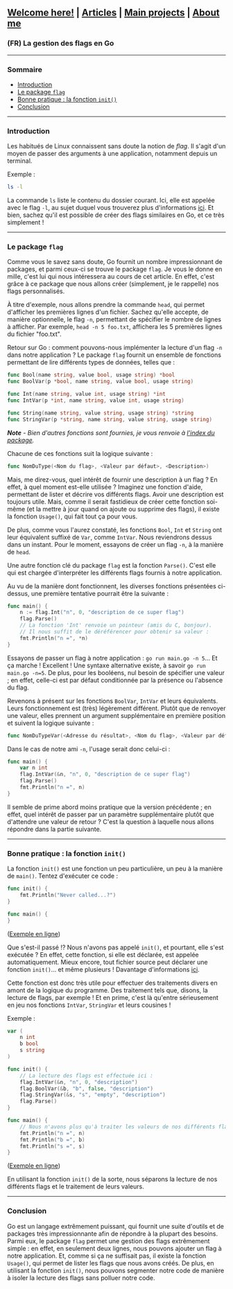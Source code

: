 ## [Welcome here!](https://vpenando.github.io) | [Articles](https://vpenando.github.io/articles.html) | [Main projects](https://vpenando.github.io/projects.html) | [About me](https://vpenando.github.io/about.html)

### (FR) La gestion des flags en Go

---

### Sommaire
* [Introduction](#introduction)
* [Le package `flag`](#le-package-flag)
* [Bonne pratique : la fonction `init()`](#bonne-pratique--la-fonction-init)
* [Conclusion](#conclusion)

---

### Introduction
Les habitués de Linux connaissent sans doute la notion de *flag*. Il s'agit d'un moyen de passer des arguments à une application, notamment depuis un terminal.

Exemple :
```sh
ls -l
```
La commande `ls` liste le contenu du dossier courant. Ici, elle est appelée avec le flag `-l`, au sujet duquel vous trouverez plus d'informations [ici](http://manpagesfr.free.fr/man/man1/ls.1.html).
Et bien, sachez qu'il est possible de créer des flags similaires en Go, et ce très simplement !

---

### Le package `flag`
Comme vous le savez sans doute, Go fournit un nombre impressionnant de packages, et parmi ceux-ci se trouve le package `flag`. Je vous le donne en mille, c'est lui qui nous intéressera au cours de cet article. En effet, c'est grâce à ce package que nous allons créer (simplement, je le rappelle) nos flags personnalisés.

À titre d'exemple, nous allons prendre la commande `head`, qui permet d'afficher les premières lignes d'un fichier. Sachez qu'elle accepte, de manière optionnelle, le flag `-n`, permettant de spécifier le nombre de lignes à afficher.
Par exemple, `head -n 5 foo.txt`, affichera les 5 premières lignes du fichier "foo.txt".

Retour sur Go : comment pouvons-nous implémenter la lecture d'un flag `-n` dans notre application ?
Le package `flag` fournit un ensemble de fonctions permettant de lire différents types de données, telles que :
```go
func Bool(name string, value bool, usage string) *bool
func BoolVar(p *bool, name string, value bool, usage string)

func Int(name string, value int, usage string) *int
func IntVar(p *int, name string, value int, usage string)

func String(name string, value string, usage string) *string
func StringVar(p *string, name string, value string, usage string)
```
***Note** - Bien d'autres fonctions sont fournies, je vous renvoie à [l'index du package](https://golang.org/pkg/flag/#pkg-index).*

Chacune de ces fonctions suit la logique suivante :
```go
func NomDuType(<Nom du flag>, <Valeur par défaut>, <Description>)
```
Mais, me direz-vous, quel intérêt de fournir une description à un flag ? En effet, à quel moment est-elle utilisée ? Imaginez une fonction d'aide, permettant de lister et décrire vos différents flags. Avoir une description est toujours utile. Mais, comme il serait fastidieux de créer cette fonction soi-même (et la mettre à jour quand on ajoute ou supprime des flags), il existe la fonction `Usage()`, qui fait tout ça pour vous.

De plus, comme vous l'aurez constaté, les fonctions `Bool`, `Int` et `String` ont leur équivalent suffixé de `Var`, comme `IntVar`. Nous reviendrons dessus dans un instant. Pour le moment, essayons de créer un flag `-n`, à la manière de `head`.

Une autre fonction clé du package `flag` est la fonction `Parse()`. C'est elle qui est chargée d'interpréter les différents flags fournis à notre application.

Au vu de la manière dont fonctionnent, les diverses fonctions présentées ci-dessus, une première tentative pourrait être la suivante :
```go
func main() {
    n := flag.Int("n", 0, "description de ce super flag")
    flag.Parse()
    // La fonction 'Int' renvoie un pointeur (amis du C, bonjour).
    // Il nous suffit de le déréférencer pour obtenir sa valeur :
    fmt.Println("n =", *n)
}
```
Essayons de passer un flag à notre application : `go run main.go -n 5`... Et ça marche ! Excellent ! Une syntaxe alternative existe, à savoir `go run main.go -n=5`. De plus, pour les booléens, nul besoin de spécifier une valeur ; en effet, celle-ci est par défaut conditionnée par la présence ou l'absence du flag.

Revenons à présent sur les fonctions `BoolVar`, `IntVar` et leurs équivalents. Leurs fonctionnement est (très) légèrement différent. Plutôt que de renvoyer une valeur, elles prennent un argument supplémentaire en première position et suivent la logique suivante :
```go
func NomDuTypeVar(<Adresse du résultat>, <Nom du flag>, <Valeur par défaut>, <Description>)
```
Dans le cas de notre ami `-n`, l'usage serait donc celui-ci :
```go
func main() {
    var n int
    flag.IntVar(&n, "n", 0, "description de ce super flag")
    flag.Parse()
    fmt.Println("n =", n)
}
```
Il semble de prime abord moins pratique que la version précédente ; en effet, quel intérêt de passer par un paramètre supplémentaire plutôt que d'attendre une valeur de retour ? C'est la question à laquelle nous allons répondre dans la partie suivante.

---

### Bonne pratique : la fonction `init()`
La fonction `init()` est une fonction un peu particulière, un peu à la manière de `main()`. Tentez d'exécuter ce code :
```go
func init() {
    fmt.Println("Never called...?")
}

func main() {
}
```
([Exemple en ligne](https://play.golang.org/p/wth4TMNhcAb))

Que s'est-il passé !? Nous n'avons pas appelé `init()`, et pourtant, elle s'est exécutée ? En effet, cette fonction, si elle est déclarée, est appelée automatiquement. Mieux encore, tout fichier source peut déclarer une fonction `init()`... et même plusieurs ! Davantage d'informations [ici](https://golang.org/doc/effective_go.html#init).

Cette fonction est donc très utile pour effectuer des traitements divers en amont de la logique du programme. Des traitement tels que, disons, la lecture de flags, par exemple ! Et en prime, c'est là qu'entre sérieusement en jeu nos fonctions `IntVar`, `StringVar` et leurs cousines !

Exemple :
```go
var (
    n int
    b bool
    s string
)

func init() {
    // La lecture des flags est effectuée ici :
    flag.IntVar(&n, "n", 0, "description")
    flag.BoolVar(&b, "b", false, "description")
    flag.StringVar(&s, "s", "empty", "description")
    flag.Parse()
}

func main() {
    // Nous n'avons plus qu'à traiter les valeurs de nos différents flags :
    fmt.Println("n =", n)
    fmt.Println("b =", b)
    fmt.Println("s =", s)
}
```
([Exemple en ligne](https://play.golang.org/p/xMh6ngRG4Az))

En utilisant la fonction `init()` de la sorte, nous séparons la lecture de nos différents flags et le traitement de leurs valeurs.

---

### Conclusion
Go est un langage extrêmement puissant, qui fournit une suite d'outils et de packages très impressionnante afin de répondre à la plupart des besoins. Parmi eux, le package `flag` permet une gestion des flags extrêmement simple : en effet, en seulement deux lignes, nous pouvons ajouter un flag à notre application. Et, comme si ça ne suffisait pas, il existe la fonction `Usage()`, qui permet de lister les flags que nous avons créés.
De plus, en utilisant la fonction `init()`, nous pouvons segmenter notre code de manière à isoler la lecture des flags sans polluer notre code.
